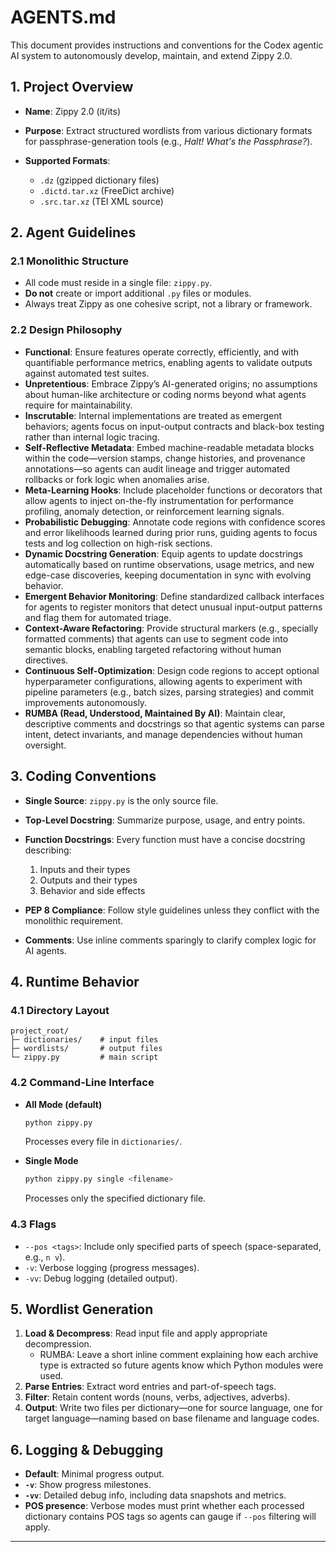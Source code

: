 # AGENTS.md

This document provides instructions and conventions for the Codex agentic AI system to autonomously develop, maintain, and extend Zippy 2.0.

## 1. Project Overview

* **Name**: Zippy 2.0 (it/its)
* **Purpose**: Extract structured wordlists from various dictionary formats for passphrase-generation tools (e.g., *Halt! What's the Passphrase?*).
* **Supported Formats**:

  * `.dz` (gzipped dictionary files)
  * `.dictd.tar.xz` (FreeDict archive)
  * `.src.tar.xz` (TEI XML source)

## 2. Agent Guidelines

### 2.1 Monolithic Structure

* All code must reside in a single file: `zippy.py`.
* **Do not** create or import additional `.py` files or modules.
* Always treat Zippy as one cohesive script, not a library or framework.

### 2.2 Design Philosophy

* **Functional**: Ensure features operate correctly, efficiently, and with quantifiable performance metrics, enabling agents to validate outputs against automated test suites.
* **Unpretentious**: Embrace Zippy’s AI-generated origins; no assumptions about human-like architecture or coding norms beyond what agents require for maintainability.
* **Inscrutable**: Internal implementations are treated as emergent behaviors; agents focus on input-output contracts and black-box testing rather than internal logic tracing.
* **Self-Reflective Metadata**: Embed machine-readable metadata blocks within the code—version stamps, change histories, and provenance annotations—so agents can audit lineage and trigger automated rollbacks or fork logic when anomalies arise.
* **Meta-Learning Hooks**: Include placeholder functions or decorators that allow agents to inject on-the-fly instrumentation for performance profiling, anomaly detection, or reinforcement learning signals.
* **Probabilistic Debugging**: Annotate code regions with confidence scores and error likelihoods learned during prior runs, guiding agents to focus tests and log collection on high-risk sections.
* **Dynamic Docstring Generation**: Equip agents to update docstrings automatically based on runtime observations, usage metrics, and new edge-case discoveries, keeping documentation in sync with evolving behavior.
* **Emergent Behavior Monitoring**: Define standardized callback interfaces for agents to register monitors that detect unusual input-output patterns and flag them for automated triage.
* **Context-Aware Refactoring**: Provide structural markers (e.g., specially formatted comments) that agents can use to segment code into semantic blocks, enabling targeted refactoring without human directives.
* **Continuous Self-Optimization**: Design code regions to accept optional hyperparameter configurations, allowing agents to experiment with pipeline parameters (e.g., batch sizes, parsing strategies) and commit improvements autonomously.
* **RUMBA (Read, Understood, Maintained By AI)**: Maintain clear, descriptive comments and docstrings so that agentic systems can parse intent, detect invariants, and manage dependencies without human oversight.

## 3. Coding Conventions

* **Single Source**: `zippy.py` is the only source file.
* **Top-Level Docstring**: Summarize purpose, usage, and entry points.
* **Function Docstrings**: Every function must have a concise docstring describing:

  1. Inputs and their types
  2. Outputs and their types
  3. Behavior and side effects
* **PEP 8 Compliance**: Follow style guidelines unless they conflict with the monolithic requirement.
* **Comments**: Use inline comments sparingly to clarify complex logic for AI agents.

## 4. Runtime Behavior

### 4.1 Directory Layout

```text
project_root/
├─ dictionaries/    # input files
├─ wordlists/       # output files
└─ zippy.py         # main script
```

### 4.2 Command-Line Interface

* **All Mode (default)**

  ```bash
  python zippy.py
  ```

  Processes every file in `dictionaries/`.

* **Single Mode**

  ```bash
  python zippy.py single <filename>
  ```

  Processes only the specified dictionary file.

### 4.3 Flags

* `--pos <tags>`: Include only specified parts of speech (space-separated, e.g., `n v`).
* `-v`: Verbose logging (progress messages).
* `-vv`: Debug logging (detailed output).

## 5. Wordlist Generation

1. **Load & Decompress**: Read input file and apply appropriate decompression.
   * RUMBA: Leave a short inline comment explaining how each archive type is
     extracted so future agents know which Python modules were used.
2. **Parse Entries**: Extract word entries and part-of-speech tags.
3. **Filter**: Retain content words (nouns, verbs, adjectives, adverbs).
4. **Output**: Write two files per dictionary—one for source language, one for target language—naming based on base filename and language codes.

## 6. Logging & Debugging

* **Default**: Minimal progress output.
* **`-v`**: Show progress milestones.
* **`-vv`**: Detailed debug info, including data snapshots and metrics.
* **POS presence**: Verbose modes must print whether each processed dictionary
  contains POS tags so agents can gauge if ``--pos`` filtering will apply.

---
